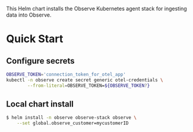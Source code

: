 This Helm chart installs the Observe Kubernetes agent stack for ingesting data into Observe.

# Quick Start

## Configure secrets
```bash
OBSERVE_TOKEN='connection_token_for_otel_app'
kubectl -n observe create secret generic otel-credentials \
        --from-literal=OBSERVE_TOKEN=${OBSERVE_TOKEN?}
```

## Local chart install
```bash
$ helm install -n observe observe-stack observe \
    --set global.observe_customer=mycustomerID
```

